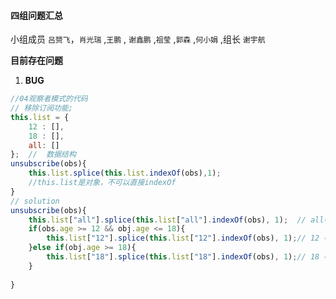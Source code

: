 #### 四组问题汇总 

小组成员 `吕赟飞`，`肖光瑞` ,`王鹏` , `谢鑫鹏` ,`祖莹` ,`郭森`  ,`何小娟` ,组长 `谢宇航`

**目前存在问题**

1. **BUG**

```javascript
//04观察者模式的代码
// 移除订阅功能;
this.list = { 
    12 : [],
    18 : [],
    all: []
};  //  数据结构
unsubscribe(obs){ 
    this.list.splice(this.list.indexOf(obs),1);  
    //this.list是对象，不可以直接indexOf
}
// solution 
unsubscribe(obs){ 
    this.list["all"].splice(this.list["all"].indexOf(obs), 1);  // all中删除
    if(obs.age >= 12 && obj.age <= 18){
        this.list["12"].splice(this.list["12"].indexOf(obs), 1);// 12 中删除
    }else if(obj.age >= 18){
        this.list["18"].splice(this.list["18"].indexOf(obs), 1);// 18 中删除
    }
    
}

```

